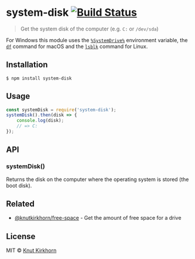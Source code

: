 # system-disk [![Build Status](https://travis-ci.org/Knutakir/system-disk.svg?branch=master)](https://travis-ci.org/Knutakir/system-disk)
> Get the system disk of the computer (e.g. `C:` or `/dev/sda`)

For Windows this module uses the [`%SystemDrive%`](http://environmentvariables.org/SystemDrive) environment variable, the [`df`](https://en.wikipedia.org/wiki/Df_(Unix)) command for macOS and the [`lsblk`](https://www.linux.org/docs/man8/lsblk.html) command for Linux.

## Installation
```
$ npm install system-disk
```

## Usage
```js
const systemDisk = require('system-disk');
systemDisk().then(disk => {
    console.log(disk);
    // => C:
});
```

## API
### systemDisk()
Returns the disk on the computer where the operating system is stored (the boot disk).

## Related
- [@knutkirkhorn/free-space](https://github.com/Knutakir/free-space) - Get the amount of free space for a drive

## License
MIT © [Knut Kirkhorn](LICENSE)
